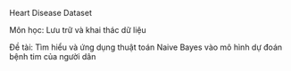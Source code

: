 Heart Disease Dataset

Môn học: Lưu trữ và khai thác dữ liệu

Đề tài: Tìm hiểu và ứng dụng thuật toán Naive Bayes vào mô hình dự đoán bệnh tim của người dân
